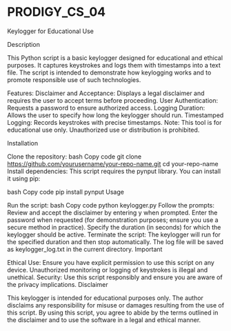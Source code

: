 # PRODIGY_CS_04
Keylogger for Educational Use

Description

This Python script is a basic keylogger designed for educational and ethical purposes. It captures keystrokes and logs them with timestamps into a text file. The script is intended to demonstrate how keylogging works and to promote responsible use of such technologies.

Features:
Disclaimer and Acceptance: Displays a legal disclaimer and requires the user to accept terms before proceeding.
User Authentication: Requests a password to ensure authorized access.
Logging Duration: Allows the user to specify how long the keylogger should run.
Timestamped Logging: Records keystrokes with precise timestamps.
Note: This tool is for educational use only. Unauthorized use or distribution is prohibited.

Installation

Clone the repository:
bash
Copy code
git clone https://github.com/yourusername/your-repo-name.git
cd your-repo-name
Install dependencies:
This script requires the pynput library. You can install it using pip:

bash
Copy code
pip install pynput
Usage

Run the script:
bash
Copy code
python keylogger.py
Follow the prompts:
Review and accept the disclaimer by entering y when prompted.
Enter the password when requested (for demonstration purposes; ensure you use a secure method in practice).
Specify the duration (in seconds) for which the keylogger should be active.
Terminate the script:
The keylogger will run for the specified duration and then stop automatically.
The log file will be saved as keylogger_log.txt in the current directory.
Important

Ethical Use: Ensure you have explicit permission to use this script on any device. Unauthorized monitoring or logging of keystrokes is illegal and unethical.
Security: Use this script responsibly and ensure you are aware of the privacy implications.
Disclaimer

This keylogger is intended for educational purposes only. The author disclaims any responsibility for misuse or damages resulting from the use of this script. By using this script, you agree to abide by the terms outlined in the disclaimer and to use the software in a legal and ethical manner.

